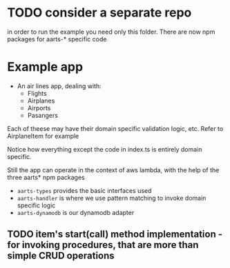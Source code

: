 # TODO consider a separate repo
in order to run the example you need only this folder. There are now npm packages for aarts-* specific code

# Example app
- An air lines app, dealing with:
  - Flights
  - Airplanes
  - Airports
  - Pasangers
  
 Each of theese may have their domain specific validation logic, etc. Refer to AirplaneItem for example 

Notice how everything except the code in index.ts is entirely domain specific.

Still the app can operate in the context of aws lambda, with the help of the three aarts* npm packages
- `aarts-types` provides the basic interfaces used
- `aarts-handler` is where we use pattern matching to invoke domain specific logic
- `aarts-dynamodb` is our dynamodb adapter

## TODO item's start(call) method implementation - for invoking procedures, that are more than simple CRUD operations
